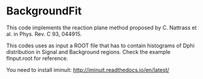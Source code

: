 # BackgroundFit
This code implements the reaction plane method proposed by C. Nattrass et al. in Phys. Rev. C 93, 044915.

This codes uses as input a ROOT file that has to contain histograms of Dphi distribution in Signal and Background regions. 
Check the example fInput.root for reference.  

You need to install iminuit:
http://iminuit.readthedocs.io/en/latest/
